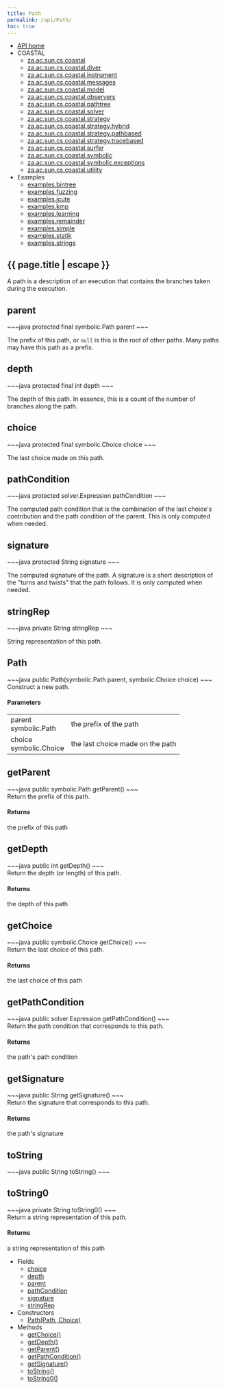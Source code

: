 ```yaml
---
title: Path
permalink: /api/Path/
toc: true
---
```


<section class="sidetoc">
<ul class="section-nav">
<li class="toc-entry toc-h2">
<a class="top" href="{{ '/api/' | relative_url }}">API home</a>
</li>
<li class="toc-entry toc-h2">
COASTAL<ul>
<li class="toc-entry toc-h3">
<a href="{{ '/api/za.ac.sun.cs.coastal/' | relative_url }}">za.ac.sun.cs.coastal</a></li>
<li class="toc-entry toc-h3">
<a href="{{ '/api/za.ac.sun.cs.coastal.diver/' | relative_url }}">za.ac.sun.cs.coastal.diver</a></li>
<li class="toc-entry toc-h3">
<a href="{{ '/api/za.ac.sun.cs.coastal.instrument/' | relative_url }}">za.ac.sun.cs.coastal.instrument</a></li>
<li class="toc-entry toc-h3">
<a href="{{ '/api/za.ac.sun.cs.coastal.messages/' | relative_url }}">za.ac.sun.cs.coastal.messages</a></li>
<li class="toc-entry toc-h3">
<a href="{{ '/api/za.ac.sun.cs.coastal.model/' | relative_url }}">za.ac.sun.cs.coastal.model</a></li>
<li class="toc-entry toc-h3">
<a href="{{ '/api/za.ac.sun.cs.coastal.observers/' | relative_url }}">za.ac.sun.cs.coastal.observers</a></li>
<li class="toc-entry toc-h3">
<a href="{{ '/api/za.ac.sun.cs.coastal.pathtree/' | relative_url }}">za.ac.sun.cs.coastal.pathtree</a></li>
<li class="toc-entry toc-h3">
<a href="{{ '/api/za.ac.sun.cs.coastal.solver/' | relative_url }}">za.ac.sun.cs.coastal.solver</a></li>
<li class="toc-entry toc-h3">
<a href="{{ '/api/za.ac.sun.cs.coastal.strategy/' | relative_url }}">za.ac.sun.cs.coastal.strategy</a></li>
<li class="toc-entry toc-h3">
<a href="{{ '/api/za.ac.sun.cs.coastal.strategy.hybrid/' | relative_url }}">za.ac.sun.cs.coastal.strategy.hybrid</a></li>
<li class="toc-entry toc-h3">
<a href="{{ '/api/za.ac.sun.cs.coastal.strategy.pathbased/' | relative_url }}">za.ac.sun.cs.coastal.strategy.pathbased</a></li>
<li class="toc-entry toc-h3">
<a href="{{ '/api/za.ac.sun.cs.coastal.strategy.tracebased/' | relative_url }}">za.ac.sun.cs.coastal.strategy.tracebased</a></li>
<li class="toc-entry toc-h3">
<a href="{{ '/api/za.ac.sun.cs.coastal.surfer/' | relative_url }}">za.ac.sun.cs.coastal.surfer</a></li>
<li class="toc-entry toc-h3">
<a href="{{ '/api/za.ac.sun.cs.coastal.symbolic/' | relative_url }}">za.ac.sun.cs.coastal.symbolic</a></li>
<li class="toc-entry toc-h3">
<a href="{{ '/api/za.ac.sun.cs.coastal.symbolic.exceptions/' | relative_url }}">za.ac.sun.cs.coastal.symbolic.exceptions</a></li>
<li class="toc-entry toc-h3">
<a href="{{ '/api/za.ac.sun.cs.coastal.utility/' | relative_url }}">za.ac.sun.cs.coastal.utility</a></li>
</ul>
</li>
<li class="toc-entry toc-h2">
Examples<ul>
<li class="toc-entry toc-h3">
<a href="{{ '/api/examples.bintree/' | relative_url }}">examples.bintree</a></li>
<li class="toc-entry toc-h3">
<a href="{{ '/api/examples.fuzzing/' | relative_url }}">examples.fuzzing</a></li>
<li class="toc-entry toc-h3">
<a href="{{ '/api/examples.jcute/' | relative_url }}">examples.jcute</a></li>
<li class="toc-entry toc-h3">
<a href="{{ '/api/examples.kmp/' | relative_url }}">examples.kmp</a></li>
<li class="toc-entry toc-h3">
<a href="{{ '/api/examples.learning/' | relative_url }}">examples.learning</a></li>
<li class="toc-entry toc-h3">
<a href="{{ '/api/examples.remainder/' | relative_url }}">examples.remainder</a></li>
<li class="toc-entry toc-h3">
<a href="{{ '/api/examples.simple/' | relative_url }}">examples.simple</a></li>
<li class="toc-entry toc-h3">
<a href="{{ '/api/examples.statik/' | relative_url }}">examples.statik</a></li>
<li class="toc-entry toc-h3">
<a href="{{ '/api/examples.strings/' | relative_url }}">examples.strings</a></li>
</ul>
</li>
</ul>
</section>
<section class="main class">
<h1>{{ page.title | escape }}</h1>
A path is a description of an execution that contains the branches taken
 during the execution.<h2><a class="anchor" name="parent"></a>parent</h2>
<div markdown="1">
~~~java
protected final symbolic.Path parent
~~~
</div>
<p>
The prefix of this path, or <code>null</code> is this is the root of other paths.
 Many paths may have this path as a prefix.</p>
<h2><a class="anchor" name="depth"></a>depth</h2>
<div markdown="1">
~~~java
protected final int depth
~~~
</div>
<p>
The depth of this path. In essence, this is a count of the number of branches
 along the path.</p>
<h2><a class="anchor" name="choice"></a>choice</h2>
<div markdown="1">
~~~java
protected final symbolic.Choice choice
~~~
</div>
<p>
The last choice made on this path.</p>
<h2><a class="anchor" name="pathCondition"></a>pathCondition</h2>
<div markdown="1">
~~~java
protected solver.Expression pathCondition
~~~
</div>
<p>
The computed path condition that is the combination of the last choice's contribution and the path condition of the parent. This
 is only computed when needed.</p>
<h2><a class="anchor" name="signature"></a>signature</h2>
<div markdown="1">
~~~java
protected String signature
~~~
</div>
<p>
The computed signature of the path.  A signature is a short description of the "turns and twists" that the path follows.  It
 is only computed when needed.</p>
<h2><a class="anchor" name="stringRep"></a>stringRep</h2>
<div markdown="1">
~~~java
private String stringRep
~~~
</div>
<p>
String representation of this path.</p>
<h2><a class="anchor" name="Path(Path, Choice)"></a>Path</h2>
<div markdown="1">
~~~java
public Path(symbolic.Path parent, symbolic.Choice choice)
~~~
</div>
Construct a new path.<h4>Parameters</h4>
<table class="parameters">
<tbody>
<tr>
<td>
parent<br/><span class="paramtype">symbolic.Path</span></td>
<td>
the prefix of the path</td>
</tr>
<tr>
<td>
choice<br/><span class="paramtype">symbolic.Choice</span></td>
<td>
the last choice made on the path</td>
</tr>
</tbody>
</table>
<h2><a class="anchor" name="getParent()"></a>getParent</h2>
<div markdown="1">
~~~java
public symbolic.Path getParent()
~~~
</div>
Return the prefix of this path.<h4>Returns</h4>
<p>
the prefix of this path</p>
<h2><a class="anchor" name="getDepth()"></a>getDepth</h2>
<div markdown="1">
~~~java
public int getDepth()
~~~
</div>
Return the depth (or length) of this path.<h4>Returns</h4>
<p>
the depth of this path</p>
<h2><a class="anchor" name="getChoice()"></a>getChoice</h2>
<div markdown="1">
~~~java
public symbolic.Choice getChoice()
~~~
</div>
Return the last choice of this path.<h4>Returns</h4>
<p>
the last choice of this path</p>
<h2><a class="anchor" name="getPathCondition()"></a>getPathCondition</h2>
<div markdown="1">
~~~java
public solver.Expression getPathCondition()
~~~
</div>
Return the path condition that corresponds to this path.<h4>Returns</h4>
<p>
the path's path condition</p>
<h2><a class="anchor" name="getSignature()"></a>getSignature</h2>
<div markdown="1">
~~~java
public String getSignature()
~~~
</div>
Return the signature that corresponds to this path.<h4>Returns</h4>
<p>
the path's signature</p>
<h2><a class="anchor" name="toString()"></a>toString</h2>
<div markdown="1">
~~~java
public String toString()
~~~
</div>
<h2><a class="anchor" name="toString0()"></a>toString0</h2>
<div markdown="1">
~~~java
private String toString0()
~~~
</div>
Return a string representation of this path.<h4>Returns</h4>
<p>
a string representation of this path</p>
</section>
<section class="apitoc">
<ul class="section-nav">
<li class="toc-entry toc-h2">
Fields<ul>
<li class="toc-entry toc-h3">
<a href="{{ '/api/Path/' | relative_url }}#choice">choice</a></li>
<li class="toc-entry toc-h3">
<a href="{{ '/api/Path/' | relative_url }}#depth">depth</a></li>
<li class="toc-entry toc-h3">
<a href="{{ '/api/Path/' | relative_url }}#parent">parent</a></li>
<li class="toc-entry toc-h3">
<a href="{{ '/api/Path/' | relative_url }}#pathCondition">pathCondition</a></li>
<li class="toc-entry toc-h3">
<a href="{{ '/api/Path/' | relative_url }}#signature">signature</a></li>
<li class="toc-entry toc-h3">
<a href="{{ '/api/Path/' | relative_url }}#stringRep">stringRep</a></li>
</ul>
</li>
<li class="toc-entry toc-h2">
Constructors<ul>
<li class="toc-entry toc-h3">
<a href="{{ '/api/Path/' | relative_url }}#Path(Path, Choice)">Path(Path, Choice)</a></li>
</ul>
</li>
<li class="toc-entry toc-h2">
Methods<ul>
<li class="toc-entry toc-h3">
<a href="{{ '/api/Path/' | relative_url }}#getChoice()">getChoice()</a></li>
<li class="toc-entry toc-h3">
<a href="{{ '/api/Path/' | relative_url }}#getDepth()">getDepth()</a></li>
<li class="toc-entry toc-h3">
<a href="{{ '/api/Path/' | relative_url }}#getParent()">getParent()</a></li>
<li class="toc-entry toc-h3">
<a href="{{ '/api/Path/' | relative_url }}#getPathCondition()">getPathCondition()</a></li>
<li class="toc-entry toc-h3">
<a href="{{ '/api/Path/' | relative_url }}#getSignature()">getSignature()</a></li>
<li class="toc-entry toc-h3">
<a href="{{ '/api/Path/' | relative_url }}#toString()">toString()</a></li>
<li class="toc-entry toc-h3">
<a href="{{ '/api/Path/' | relative_url }}#toString0()">toString0()</a></li>
</ul>
</li>

</ul>
</section>
